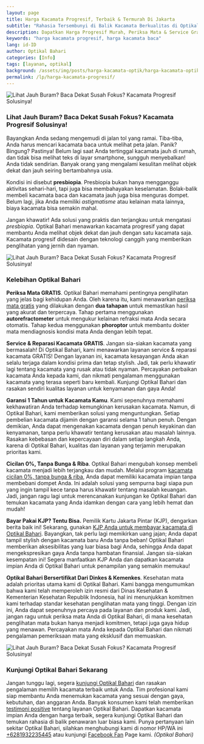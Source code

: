 ```yaml
---
layout: page
title: Harga Kacamata Progresif, Terbaik & Termurah Di Jakarta
subtitle: "Rahasia Tersembunyi di Balik Kacamata Berkualitas di Optikal Bahari"
description: Dapatkan Harga Progresif Murah, Periksa Mata & Service Gratis, Kacamata Cicilan 0%, Bergaransi & Terima KJP
keywords: "harga kacamata progresif, harga kacamata baca"
lang: id-ID
author: Optikal Bahari
categories: [Info]
tags: [layanan, optikal]
background: /assets/img/posts/harga-kacamata-optik/harga-kacamata-optik-19.jpg
permalink: /lp/harga-kacamata-progresif/
---
```


<div class="card-deck mb-3">
  <div class="card shadow p-3 mb-5 bg-white rounded">
    <img
      data-src="/assets/img/posts/harga-kacamata-optik/harga-kacamata-optik-21.jpg"
      src="/assets/img/posts/harga-kacamata-optik/harga-kacamata-optik-21.jpg"
      class="card-img-top img-fluid"
      alt="Lihat Jauh Buram? Baca Dekat Susah Fokus? Kacamata Progresif Solusinya!" />
    <div class="card-body">
        <h3 class="card-title">
            Lihat Jauh Buram? Baca Dekat Susah Fokus? Kacamata Progresif Solusinya!
        </h3>              
            <p class="card-text">
                Bayangkan Anda sedang mengemudi di jalan tol yang ramai. Tiba-tiba, Anda harus mencari kacamata baca untuk melihat peta jalan. Panik? Bingung? Pastinya! Belum lagi saat Anda tertinggal kacamata jauh di rumah, dan tidak bisa melihat teks di layar smartphone, sungguh menyebalkan! Anda tidak sendirian. Banyak orang yang mengalami kesulitan melihat objek dekat dan jauh seiring bertambahnya usia.
            </p>
            <p class="card-text">
                Kondisi ini disebut <strong>presbiopia</strong>. Presbiopia bukan hanya mengganggu aktivitas sehari-hari, tapi juga bisa membahayakan keselamatan. Bolak-balik membeli kacamata baca dan kacamata jauh juga bisa menguras dompet. Belum lagi, jika Anda memiliki <em>astigmatisme</em> atau kelainan mata lainnya, biaya kacamata bisa semakin mahal.
            </p>
            <p class="card-text">
                Jangan khawatir! Ada solusi yang praktis dan terjangkau untuk mengatasi <em>presbiopia</em>. Optikal Bahari menawarkan kacamata progresif yang dapat membantu Anda melihat objek dekat dan jauh dengan satu kacamata saja. Kacamata progresif didesain dengan teknologi canggih yang memberikan penglihatan yang jernih dan nyaman.
            </p>
        </div>
    </div>
</div>

<div class="card-deck mb-3">
  <div class="card shadow p-3 mb-5 bg-white rounded">
    <img
      data-src="/assets/img/posts/harga-kacamata-optik/harga-kacamata-optik-21.jpg"
      src="/assets/img/posts/harga-kacamata-optik/harga-kacamata-optik-21.jpg"
      class="card-img-top img-fluid"
      alt="Lihat Jauh Buram? Baca Dekat Susah Fokus? Kacamata Progresif Solusinya!" />
    <div class="card-body">
      <h3 class="card-title">
        Kelebihan Optikal Bahari
      </h3>
        <p class="card-text">
            <strong>Periksa Mata GRATIS</strong>.
                Optikal Bahari memahami pentingnya penglihatan yang jelas bagi kehidupan Anda. Oleh karena itu, kami menawarkan <a href="{{"/periksa-mata-gratis/" | relative_url }}" title="Periksa Mata Gratis">periksa mata gratis</a> yang dilakukan dengan <strong>dua tahapan</strong> untuk memastikan hasil yang akurat dan terpercaya. Tahap pertama menggunakan <strong>autorefractometer</strong> untuk mengukur kelainan refraksi mata Anda secara otomatis. Tahap kedua menggunakan <strong>phoroptor</strong> untuk membantu dokter mata mendiagnosis kondisi mata Anda dengan lebih tepat.
        </p>
        <p class="card-text">
            <strong>Service & Reparasi Kacamata GRATIS</strong>.
                Jangan sia-siakan kacamata yang bermasalah! Di Optikal Bahari, kami menawarkan layanan service & reparasi kacamata GRATIS! Dengan layanan ini, kacamata kesayangan Anda akan selalu terjaga dalam kondisi prima dan tetap stylish. Jadi, tak perlu khawatir lagi tentang kacamata yang rusak
                atau tidak nyaman. Percayakan perbaikan kacamata Anda kepada kami, dan nikmati pengalaman menggunakan kacamata yang terasa seperti baru kembali. Kunjungi Optikal Bahari dan rasakan sendiri kualitas layanan untuk kenyamanan dan gaya Anda!
        </p>
        <p class="card-text">
            <strong>Garansi 1 Tahun untuk Kacamata Kamu</strong>.
                Kami sepenuhnya memahami kekhawatiran Anda terhadap kemungkinan kerusakan kacamata. Namun, di Optikal Bahari, kami memberikan solusi yang menguntungkan. Setiap pembelian kacamata dijamin dengan garansi selama 1 tahun penuh. Dengan demikian, Anda dapat mengenakan kacamata dengan penuh keyakinan dan kenyamanan, tanpa perlu khawatir tentang kerusakan atau masalah lainnya. Rasakan kebebasan dan kepercayaan diri dalam setiap langkah Anda, karena di Optikal Bahari, kualitas dan layanan yang terjamin merupakan prioritas kami.
        </p>
        <p class="card-text">
            <strong>Cicilan 0%, Tanpa Bunga & Riba</strong>.
                Optikal Bahari mengubah konsep membeli kacamata menjadi lebih terjangkau dan mudah. Melalui program <a href="{{"/kacamata-cicilan/" | relative_url }}" title="kacamata cicilan 0%, tanpa bunga & riba">kacamata cicilan 0%, tanpa bunga & riba</a>, Anda dapat memiliki kacamata impian tanpa membebani dompet Anda. Ini adalah solusi yang sempurna bagi siapa pun yang ingin tampil kece tanpa harus khawatir tentang masalah keuangan. Jadi, jangan ragu lagi untuk merencanakan kunjungan ke Optikal Bahari dan temukan kacamata yang Anda idamkan dengan cara yang lebih hemat dan mudah!
        </p>
        <p class="card-text">
            <strong>Bayar Pakai KJP? Tentu Bisa.</strong>
                Pemilik Kartu Jakarta Pintar (KJP), dengarkan berita baik ini! Sekarang, gunakan <a href="{{"/optikal-bahari-kjp-kartu-jakarta-pintar/" | relative_url }}" title="KJP Anda untuk membayar kacamata di Optikal Bahari">KJP Anda untuk membayar kacamata di Optikal Bahari</a>. Bayangkan, tak perlu lagi memikirkan uang jajan; Anda dapat tampil stylish dengan kacamata baru Anda tanpa beban! Optikal Bahari memberikan aksesibilitas yang luar biasa bagi Anda, sehingga Anda dapat mengekspresikan gaya Anda tanpa hambatan finansial. Jangan sia-siakan kesempatan ini! Segera manfaatkan KJP Anda dan dapatkan kacamata impian Anda di Optikal Bahari untuk penampilan
                yang semakin memukau!
        </p>
        <p class="card-text">
            <strong>Optikal Bahari Bersertifikat Dari Dinkes & Kemenkes</strong>.
                Kesehatan mata adalah prioritas utama kami di Optikal Bahari. Kami bangga mengumumkan bahwa kami telah memperoleh izin resmi dari Dinas Kesehatan & Kementerian Kesehatan Republik Indonesia, hal ini menunjukkan komitmen kami terhadap standar kesehatan penglihatan mata yang tinggi. Dengan izin ini,
                Anda dapat sepenuhnya percaya pada layanan dan produk kami. Jadi, jangan ragu untuk periksa mata Anda di Optikal Bahari, di mana kesehatan penglihatan mata bukan hanya menjadi komitmen, tetapi juga gaya hidup yang menawan. Percayakan mata Anda kepada Optikal Bahari dan nikmati pengalaman
                pemeriksaan mata yang eksklusif dan memuaskan.
        </p>
        </div>
    </div>
</div>

<div class="card-deck mb-3">
  <div class="card shadow p-3 mb-5 bg-white rounded">
    <img
      data-src="/assets/img/posts/harga-kacamata-optik/harga-kacamata-optik-20.jpg"
      src="/assets/img/posts/harga-kacamata-optik/harga-kacamata-optik-20.jpg"
      class="card-img-top img-fluid"
      alt="Lihat Jauh Buram? Baca Dekat Susah Fokus? Kacamata Progresif Solusinya!" />
    <div class="card-body">
      <h3 class="card-title">
        Kunjungi Optikal Bahari Sekarang
      </h3>
      <p class="card-text">
                Jangan tunggu lagi, segera <a href="{{"/lokasi" | relative_url }}" title="lokasi Optikal Bahari">kunjungi Optikal Bahari</a> dan rasakan pengalaman memilih kacamata terbaik untuk Anda. Tim profesional kami siap membantu Anda menemukan kacamata yang sesuai dengan gaya, kebutuhan, dan anggaran Anda. Banyak konsumen kami telah memberikan <a href="{{"/testimoni" | relative_url }}" title="testimoni positive">testimoni positive</a> tentang layanan Optikal Bahari. Dapatkan kacamata impian Anda dengan harga terbaik, segera kunjungi Optikal Bahari dan temukan rahasia di balik penawaran luar biasa kami. Punya pertanyaan lain sekitar Optikal Bahari, silahkan menghubungi kami di nomor HP/WA ini <a href="https://api.whatsapp.com/send?phone=6281932235445&text=Hallo%2C+saya+butuh+informasi+lebih+lanjut+mengenai+Optikal+Bahari" id="WhatsAppClick" class="WhatsAppCall" title="Call WhatsApp">+6281932235445</a> atau kunjungi <a href="https://www.facebook.com/optikalbahari" id="FBClick" title="Facebook Page Optikal Bahari" class="FacebookPage">Facebook Fan</a> Page kami. <em>(Optikal Bahari)</em>
            </p>
        </div>
    </div>

</div>
